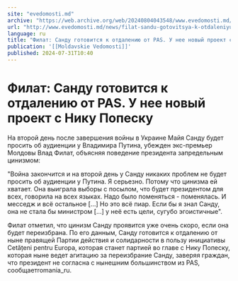 ```yaml
---
site: "evedomosti.md"
archive: "https://web.archive.org/web/20240804043548/www.evedomosti.md/news/filat-sandu-gotovitsya-k-otdaleniyu-ot-pas-u-nee-novyj-proek"
url: "http://www.evedomosti.md/news/filat-sandu-gotovitsya-k-otdaleniyu-ot-pas-u-nee-novyj-proek"
language: ru
title: "Филат: Санду готовится к отдалению от PAS. У нее новый проект с Нику Попеску"
publication: '[[Moldavskie Vedomosti]]'
published: 2024-07-31T10:40
---
```


# Филат: Санду готовится к отдалению от PAS. У нее новый проект с Нику Попеску

На второй день после завершения войны в Украине Майя Санду будет просить об аудиенции у Владимира Путина, убежден экс-премьер Молдовы Влад Филат, объясняя поведение президента запредельным цинизмом:

"Война закончится и на второй день у Санду никаких проблем не будет просить об аудиенции у Путина. Я серьезно. Потому что цинизма ей хватает. Она выиграла выборы с посылом, что будет президентом для всех, говорила на всех языках. Надо было поменяться - поменялась. И месседж и всё остальное [...] Но это всё пиар. Если бы я знал Санду, она не стала бы министром [...] у неё есть цели, сугубо эгоистичные".

Филат отметил, что цинизм Санду проявится уже очень скоро, если она будет переизбрана. По его данным, Санду готовится к отдалению от ныне правящей Партии действия и солидарности в пользу инициативы Cetățeni pentru Europa, которая станет партией во главе с Нику Попеску, которая ныне ведет агитацию за переизбрание Санду, заверяя граждан, что президент не согласна с нынешним большинством из PAS, сообщаетromania_ru.